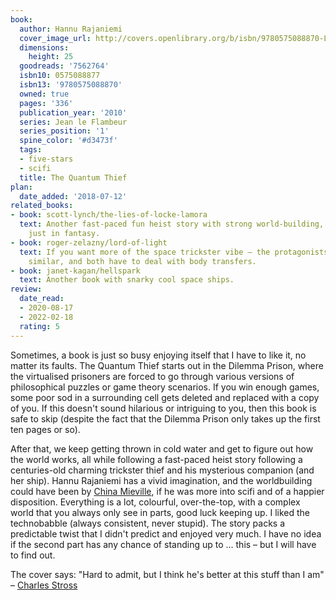 ```yaml
---
book:
  author: Hannu Rajaniemi
  cover_image_url: http://covers.openlibrary.org/b/isbn/9780575088870-L.jpg
  dimensions:
    height: 25
  goodreads: '7562764'
  isbn10: 0575088877
  isbn13: '9780575088870'
  owned: true
  pages: '336'
  publication_year: '2010'
  series: Jean le Flambeur
  series_position: '1'
  spine_color: '#d3473f'
  tags:
  - five-stars
  - scifi
  title: The Quantum Thief
plan:
  date_added: '2018-07-12'
related_books:
- book: scott-lynch/the-lies-of-locke-lamora
  text: Another fast-paced fun heist story with strong world-building, the same energy
    just in fantasy.
- book: roger-zelazny/lord-of-light
  text: If you want more of the space trickster vibe – the protagonists feel very
    similar, and both have to deal with body transfers.
- book: janet-kagan/hellspark
  text: Another book with snarky cool space ships.
review:
  date_read:
  - 2020-08-17
  - 2022-02-18
  rating: 5
---
```


Sometimes, a book is just so busy enjoying itself that I have to like it, no matter its faults. The Quantum Thief starts
out in the Dilemma Prison, where the virtualised prisoners are forced to go through various versions of philosophical
puzzles or game theory scenarios. If you win enough games, some poor sod in a surrounding cell gets deleted and replaced
with a copy of you. If this doesn't sound hilarious or intriguing to you, then this book is safe to skip (despite the
fact that the Dilemma Prison only takes up the first ten pages or so).

After that, we keep getting thrown in cold water and get to figure out how the world works, all while following a
fast-paced heist story following a centuries-old charming trickster thief and his mysterious companion (and her ship).
Hannu Rajaniemi has a vivid imagination, and the worldbuilding could have been by [China
Mieville](https://books.rixx.de/china-mieville/), if he was more into scifi and of a happier disposition. Everything is
a lot, colourful, over-the-top, with a complex world that you always only see in parts, good luck keeping up. I liked
the technobabble (always consistent, never stupid). The story packs a predictable twist that I didn't predict and
enjoyed very much. I have no idea if the second part has any chance of standing up to … this – but I will have to find
out.

The cover says: "Hard to admit, but I think he's better at this stuff than I am" – [Charles
Stross](https://books.rixx.de/charles-stross/)
